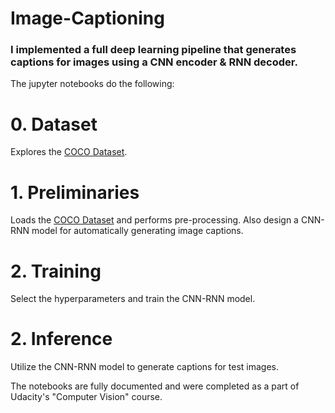 # Image-Captioning

### I implemented a full deep learning pipeline that generates captions for images using a CNN encoder & RNN decoder.

The jupyter notebooks do the following:

# 0. Dataset

Explores the [COCO Dataset](https://cocodataset.org/#home).

# 1. Preliminaries

Loads the [COCO Dataset](https://cocodataset.org/#home) and performs pre-processing. Also design a CNN-RNN model for automatically generating image captions.

# 2. Training

Select the hyperparameters and train the CNN-RNN model.

# 2. Inference

Utilize the CNN-RNN model to generate captions for test images.

The notebooks are fully documented and were completed as a part of Udacity's "Computer Vision" course.  
